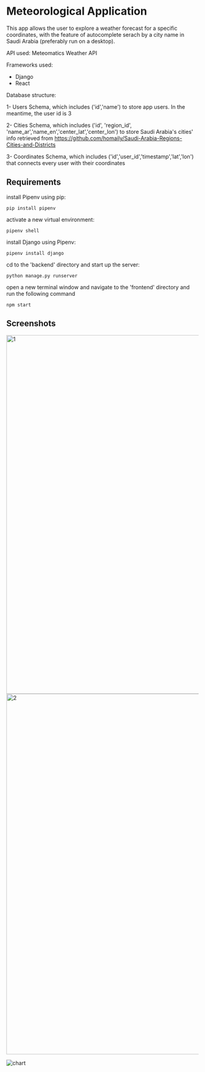 # Meteorological Application 
This app allows the user to explore a weather forecast for a specific coordinates, with the feature of autocomplete serach by a city name in Saudi Arabia (preferably run on a desktop).

API used: Meteomatics Weather API


Frameworks used: 
- Django
- React

Database structure:


1- Users Schema, which includes  ('id','name') to store app users. In the meantime, the user id is 3


2- Cities Schema, which includes ('id', 'region_id', 'name_ar','name_en','center_lat','center_lon') to store Saudi Arabia's cities' info retrieved from https://github.com/homaily/Saudi-Arabia-Regions-Cities-and-Districts


3- Coordinates Schema, which includes ('id','user_id','timestamp','lat','lon') that connects every user with their coordinates

## Requirements

install Pipenv using pip:


`pip install pipenv`


activate a new virtual environment:


`pipenv shell`


install Django using Pipenv:


`pipenv install django`


cd to the 'backend' directory and start up the server:


`python manage.py runserver`


open a new terminal window and navigate to the 'frontend' directory and run the following command


`npm start`


## Screenshots
<img width="939" alt="1" src="https://user-images.githubusercontent.com/80160006/205721668-35d2baeb-6cc2-4700-b7b6-54e6a796776e.png">

<img width="944" alt="2" src="https://user-images.githubusercontent.com/80160006/205720928-7a224ab1-12ae-47a1-ba7d-0819e6236b4c.png">

![chart](https://user-images.githubusercontent.com/80160006/205721163-e964967e-9227-47f7-83bf-d20344969fee.png)


